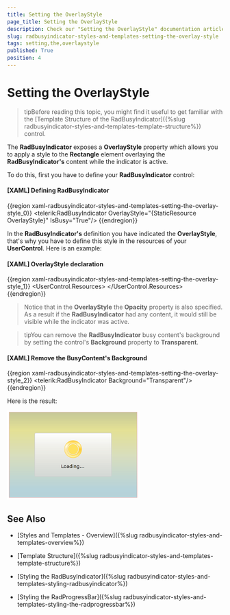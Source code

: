 ```yaml
---
title: Setting the OverlayStyle
page_title: Setting the OverlayStyle
description: Check our "Setting the OverlayStyle" documentation article for the RadBusyIndicator WPF control.
slug: radbusyindicator-styles-and-templates-setting-the-overlay-style
tags: setting,the,overlaystyle
published: True
position: 4
---
```


# Setting the OverlayStyle

>tipBefore reading this topic, you might find it useful to get familiar with the [Template Structure of the RadBusyIndicator]({%slug radbusyindicator-styles-and-templates-template-structure%}) control.

The __RadBusyIndicator__ exposes a __OverlayStyle__ property which allows you to apply a style to the __Rectangle__ element overlaying the __RadBusyIndicator's__ content while the indicator is active. 

To do this, first you have to define your __RadBusyIndicator__ control:

#### __[XAML] Defining RadBusyIndicator__

{{region xaml-radbusyindicator-styles-and-templates-setting-the-overlay-style_0}}
	<Grid x:Name="LayoutRoot"
	      Background="White">
	    <telerik:RadBusyIndicator OverlayStyle="{StaticResource OverlayStyle}"
	                              IsBusy="True"/>
	</Grid>
{{endregion}}

In the __RadBusyIndicator's__ definition you have indicated the __OverlayStyle__, that's why you have to define this style in the resources of your __UserControl__. Here is an example:

#### __[XAML] OverlayStyle declaration__

{{region xaml-radbusyindicator-styles-and-templates-setting-the-overlay-style_1}}
	<UserControl.Resources>
	    <Style x:Key="OverlayStyle"
	           TargetType="Rectangle">
	        <Setter Property="Stroke"
	                Value="#FFDA8282" />
	        <Setter Property="Fill">
	            <Setter.Value>
	                <LinearGradientBrush EndPoint="0.5,1"
	                                     MappingMode="RelativeToBoundingBox"
	                                     StartPoint="0.5,0">
	                    <GradientStop Color="#FF6BBDD2"
	                                  Offset="0" />
	                    <GradientStop Color="#FFD2CC34"
	                                  Offset="0.209" />
	                    <GradientStop Color="#FFC2CE8E"
	                                  Offset="0.512" />
	                    <GradientStop Color="#FF86C0CE"
	                                  Offset="0.897" />
	                    <GradientStop Color="#FF8E9334"
	                                  Offset="0" />
	                </LinearGradientBrush>
	            </Setter.Value>
	        </Setter>
	        <Setter Property="Opacity"
	                Value="0.5" />
	    </Style>
	</UserControl.Resources>
{{endregion}}

>Notice that in the __OverlayStyle__ the __Opacity__ property is also specified. As a result if the __RadBusyIndicator__ had any content, it would still be visible while the indicator was active.

>tipYou can remove the __RadBusyIndicator__ busy content's background by setting the control's __Background__ property to __Transparent__.

#### __[XAML] Remove the BusyContent's Background__

{{region xaml-radbusyindicator-styles-and-templates-setting-the-overlay-style_2}}
	<telerik:RadBusyIndicator Background="Transparent"/>
{{endregion}}

Here is the result:

![](images/radbusyindicator_styles_and_templates_overlay_style_010.png)

## See Also

 * [Styles and Templates - Overview]({%slug radbusyindicator-styles-and-templates-overview%})

 * [Template Structure]({%slug radbusyindicator-styles-and-templates-template-structure%})

 * [Styling the RadBusyIndicator]({%slug radbusyindicator-styles-and-templates-styling-radbusyindicator%})

 * [Styling the RadProgressBar]({%slug radbusyindicator-styles-and-templates-styling-the-radprogressbar%})
